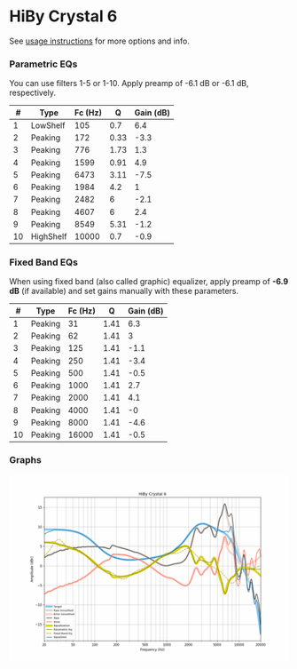 # HiBy Crystal 6
See [usage instructions](https://github.com/jaakkopasanen/AutoEq#usage) for more options and info.

### Parametric EQs
You can use filters 1-5 or 1-10. Apply preamp of -6.1 dB or -6.1 dB, respectively.

|   # | Type      |   Fc (Hz) |    Q |   Gain (dB) |
|-----|-----------|-----------|------|-------------|
|   1 | LowShelf  |       105 | 0.7  |         6.4 |
|   2 | Peaking   |       172 | 0.33 |        -3.3 |
|   3 | Peaking   |       776 | 1.73 |         1.3 |
|   4 | Peaking   |      1599 | 0.91 |         4.9 |
|   5 | Peaking   |      6473 | 3.11 |        -7.5 |
|   6 | Peaking   |      1984 | 4.2  |         1   |
|   7 | Peaking   |      2482 | 6    |        -2.1 |
|   8 | Peaking   |      4607 | 6    |         2.4 |
|   9 | Peaking   |      8549 | 5.31 |        -1.2 |
|  10 | HighShelf |     10000 | 0.7  |        -0.9 |

### Fixed Band EQs
When using fixed band (also called graphic) equalizer, apply preamp of **-6.9 dB** (if available) and set gains manually with these parameters.

|   # | Type    |   Fc (Hz) |    Q |   Gain (dB) |
|-----|---------|-----------|------|-------------|
|   1 | Peaking |        31 | 1.41 |         6.3 |
|   2 | Peaking |        62 | 1.41 |         3   |
|   3 | Peaking |       125 | 1.41 |        -1.1 |
|   4 | Peaking |       250 | 1.41 |        -3.4 |
|   5 | Peaking |       500 | 1.41 |        -0.5 |
|   6 | Peaking |      1000 | 1.41 |         2.7 |
|   7 | Peaking |      2000 | 1.41 |         4.1 |
|   8 | Peaking |      4000 | 1.41 |        -0   |
|   9 | Peaking |      8000 | 1.41 |        -4.6 |
|  10 | Peaking |     16000 | 1.41 |        -0.5 |

### Graphs
![](./HiBy%20Crystal%206.png)
